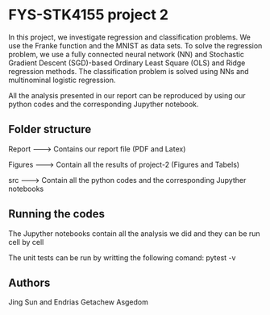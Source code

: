 
# FYS-STK4155 project 2 
In this project, we investigate regression and classification problems. We use the Franke function and the MNIST as data sets. To solve the regression problem, we use a fully connected neural network (NN) and Stochastic Gradient Descent (SGD)-based Ordinary Least Square (OLS) and Ridge regression methods. The classification problem is solved using NNs and multinominal logistic regression.

All the analysis presented in our report can be reproduced by using our python codes and the corresponding Jupyther notebook.

## Folder structure 
Report  ---> Contains our report file (PDF and Latex)

Figures ---> Contain all the results of project-2 (Figures and Tabels)

src     ---> Contain all the python codes and the corresponding Jupyther notebooks 

## Running the codes
The Jupyther notebooks contain all the analysis we did and they can be run cell by cell

The unit tests can be run by writting the following comand: 
pytest -v


## Authors
Jing Sun and
Endrias Getachew Asgedom
